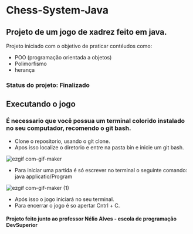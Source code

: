 # Chess-System-Java
## Projeto de um jogo de xadrez feito em java.


Projeto iniciado com o objetivo de praticar contéudos como:
- POO (programação orientada a objetos)
- Polimorfismo
- herança

### Status do projeto: Finalizado

## Executando o jogo
### É necessario que você possua um terminal colorido instalado no seu computador, recomendo o git bash.

- Clone o repositorio, usando o git clone.
- Apos isso localize o diretorio e entre na pasta bin e inicie um git bash.

![ezgif com-gif-maker](https://user-images.githubusercontent.com/81615409/174504345-72a06021-ff8a-46be-99bd-55394d251a33.gif)

- Para iniciar uma partida é só escrever no terminal o seguinte comando: java applicatio/Program

![ezgif com-gif-maker (1)](https://user-images.githubusercontent.com/81615409/174504422-e70d2e6f-4683-4f38-8b14-4f884a0a08da.gif)

- Após isso o jogo iniciará no seu terminal.
- Para encerrar o jogo é so apertar Cntrl + C.

#### Projeto feito junto ao professor Nélio Alves - escola de programação DevSuperior

